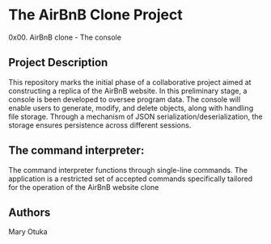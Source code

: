 # The AirBnB Clone Project
0x00. AirBnB clone - The console

## Project Description
This repository marks the initial phase of a collaborative project aimed at constructing a replica of the AirBnB website. In this preliminary stage, a console is been developed to oversee program data. The console will enable users to generate, modify, and delete objects, along with handling file storage. Through a mechanism of JSON serialization/deserialization, the storage ensures persistence across different sessions.

## The command interpreter:
The command interpreter functions through single-line commands. The application is a restricted set of accepted commands specifically tailored for the operation of the AirBnB website clone

## Authors
Mary Otuka
